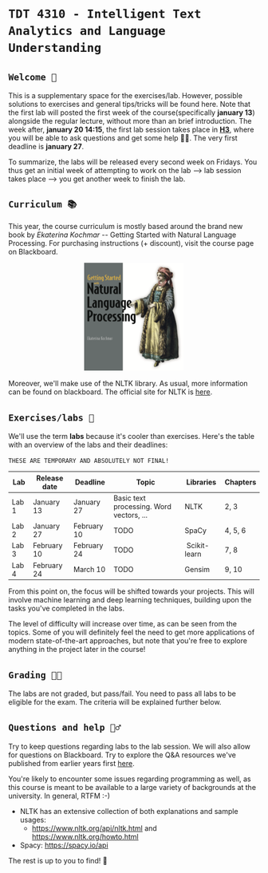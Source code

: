 # `TDT 4310 - Intelligent Text Analytics and Language Understanding`

##  `Welcome 👋`
This is a supplementary space for the exercises/lab. However, possible solutions to exercises and general tips/tricks will be found here.
Note that the first lab will posted the first week of the course(specifically **january 13**) alongside the regular lecture, without more than an brief introduction. The week after, **january 20 14:15**, the first lab session takes place in [**H3**](https://link.mazemap.com/xm0ZQ2gt), where you will be able to ask questions and get some help 🙋‍♂️. The very first deadline is **january 27**.


To summarize, the labs will be released every second week on Fridays. You thus get an initial week of attempting to work on the lab --> lab session takes place --> you get another week to finish the lab.

## `Curriculum 📚`
This year, the course curriculum is mostly based around the brand new book by *Ekaterina Kochmar* -- Getting Started with Natural Language Processing. For purchasing instructions (+ discount), visit the course page on Blackboard.

<div style="text-align:center">
    <img src="assets/kochmar.png" width=200>

</div>

Moreover, we'll make use of the NLTK library. As usual, more information can be found on blackboard. The official site for NLTK is [here](https://www.nltk.org/book).


## `Exercises/labs 📝`
We'll use the term **labs** because it's cooler than exercises. Here's the table with an overview of the labs and their deadlines:

`THESE ARE TEMPORARY AND ABSOLUTELY NOT FINAL!`

| Lab | Release date | Deadline | Topic | Libraries | Chapters |
| - | - | - | - | - | - |
| Lab 1 | January 13 | January 27 | Basic text processing. Word vectors, ... | NLTK | 2, 3 |
| Lab 2 | January 27 | February 10 | TODO | SpaCy | 4, 5, 6 |
| Lab 3 | February 10 | February 24 | TODO | Scikit-learn | 7, 8 |
| Lab 4 | February 24 | March 10 | TODO | Gensim | 9, 10 |

From this point on, the focus will be shifted towards your projects. This will involve machine learning and deep learning techniques, building upon the tasks you've completed in the labs.

The level of difficulty will increase over time, as can be seen from the topics. Some of you will definitely feel the need to get more applications of modern state-of-the-art approaches, but note that you're free to explore anything in the project later in the course!

## `Grading 👨‍🏫`
The labs are not graded, but pass/fail. You need to pass all labs to be eligible for the exam. The criteria will be explained further below.

## `Questions and help 🙋‍♂️`
Try to keep questions regarding labs to the lab session. We will also allow for questions on Blackboard. Try to explore the Q&A resources we've published from earlier years first [here](https://github.com/tollefj/TDT4310-spring-2023).

You're likely to encounter some issues regarding programming as well, as this course is meant to be available to a large variety of backgrounds at the university. In general, RTFM :-)
- NLTK has an extensive collection of both explanations and sample usages:
    - https://www.nltk.org/api/nltk.html and https://www.nltk.org/howto.html
- Spacy: https://spacy.io/api

The rest is up to you to find! 🔎

